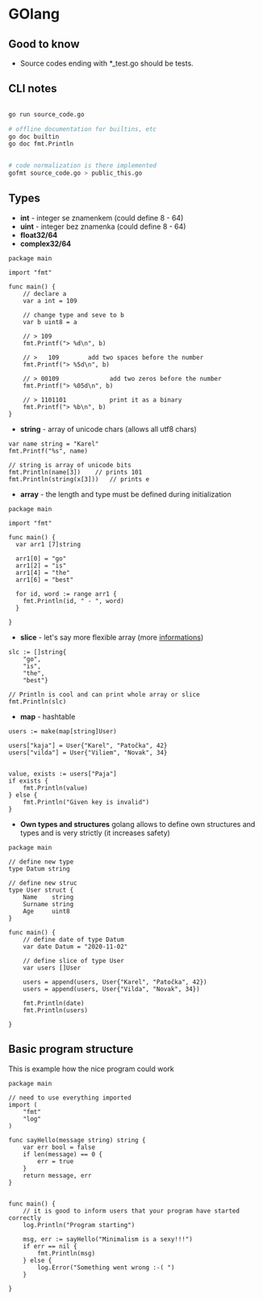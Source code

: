 GOlang
======


Good to know
------------
 - Source codes ending with \*\_test.go should be tests.



CLI notes
---------

```bash

go run source_code.go

# offline documentation for builtins, etc
go doc builtin	
go doc fmt.Println


# code normalization is there implemented
gofmt source_code.go > public_this.go
```
		

Types
-----


* **int**		- integer se znamenkem (could define 8 - 64)
* **uint** 	- integer bez znamenka (could define 8 - 64)
* **float32/64**		
* **complex32/64**	


```golang
package main

import "fmt"	

func main() {
	// declare a
	var a int = 109

	// change type and seve to b
	var b uint8 = a

	// > 109
	fmt.Printf("> %d\n", b)

	// >   109        add two spaces before the number
	fmt.Printf("> %5d\n", b)

	// > 00109				add two zeros before the number
	fmt.Printf("> %05d\n", b)

	// > 1101101			print it as a binary
	fmt.Printf("> %b\n", b)
}

```

* **string**   - array of unicode chars (allows all utf8 chars)


```golang
var name string = "Karel"
fmt.Printf("%s", name)

// string is array of unicode bits
fmt.Println(name[3])	// prints 101
fmt.Println(string(x[3]))	// prints e

```


* **array**  - the length and type must be defined during initialization

```golang
package main

import "fmt"

func main() {
  var arr1 [7]string

  arr1[0] = "go"
  arr1[2] = "is"
  arr1[4] = "the"
  arr1[6] = "best"

  for id, word := range arr1 {
    fmt.Println(id, " - ", word)
  }

}
```


* **slice** 	- let's say more flexible array (more [informations](https://blog.golang.org/slices-intro))
```golang
slc := []string{
	"go",
	"is",
	"the",
	"best"}

// Println is cool and can print whole array or slice
fmt.Println(slc)

```

* **map**  		- hashtable

```golang
users := make(map[string]User)

users["kaja"] = User{"Karel", "Patočka", 42}
users["vilda"] = User{"Viliem", "Novak", 34}


value, exists := users["Paja"]
if exists {
	fmt.Println(value)
} else {
	fmt.Println("Given key is invalid")
}

``` 


* **Own types and structures**
  golang allows to define own structures and types and is very strictly (it increases safety)

```golang
package main

// define new type
type Datum string

// define new struc
type User struct {
	Name    string
	Surname string
	Age     uint8
}

func main() {
	// define date of type Datum
	var date Datum = "2020-11-02"

	// define slice of type User
	var users []User

	users = append(users, User{"Karel", "Patočka", 42})
	users = append(users, User{"Vilda", "Novak", 34})
	
	fmt.Println(date)
	fmt.Println(users)

}

```

Basic program structure
-----------------------

This is example how the nice program could work

```golang
package main

// need to use everything imported
import (
	"fmt"
	"log"
)

func sayHello(message string) string {
	var err bool = false
	if len(message) == 0 {
		err = true
	}
	return message, err
}


func main() {
	// it is good to inform users that your program have started correctly
	log.Println("Program starting")

	msg, err := sayHello("Minimalism is a sexy!!!")	
	if err == nil {
		fmt.Println(msg)
	} else {
		log.Error("Something went wrong :-( ")
	}

}

```
